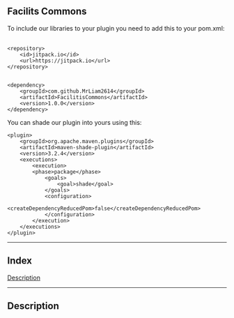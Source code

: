 ## Facilits Commons

To include our libraries to your plugin you need to add this to your pom.xml:
<br><br>

````
<repository>
    <id>jitpack.io</id>
    <url>https://jitpack.io</url>
</repository>


<dependency>
    <groupId>com.github.MrLiam2614</groupId>
    <artifactId>FacilitisCommons</artifactId>
    <version>1.0.0</version>
</dependency>
````

You can shade our plugin into yours using this:

````
<plugin>
    <groupId>org.apache.maven.plugins</groupId>
    <artifactId>maven-shade-plugin</artifactId>
    <version>3.2.4</version>
    <executions>
        <execution>
        <phase>package</phase>
            <goals>
                <goal>shade</goal>
            </goals>
            <configuration>
                <createDependencyReducedPom>false</createDependencyReducedPom>
            </configuration>
        </execution>
    </executions>
</plugin>
````

<hr>

## Index

<a href="#description">Description</a><br>

<hr>

<div id="description">

## Description

</div>
